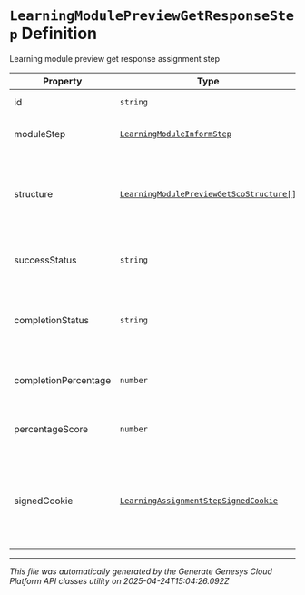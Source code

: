 # `LearningModulePreviewGetResponseStep` Definition

Learning module preview get response assignment step

| Property | Type | Required | Description |
|----------|------|----------|-------------|
| id | `string` | No | The id of the step |
| moduleStep | [`LearningModuleInformStep`](learningmoduleinformstep-definition.md) | No | The module step data for this step |
| structure | [`LearningModulePreviewGetScoStructure[]`](learningmodulepreviewgetscostructure-definition.md) | No | The structure for any SCO associated with this step |
| successStatus | `string` | No | The success status of this step |
| completionStatus | `string` | No | The completion status of the assignment step |
| completionPercentage | `number` | No | The completion percentage for this step |
| percentageScore | `number` | No | The percentage score for this step |
| signedCookie | [`LearningAssignmentStepSignedCookie`](learningassignmentstepsignedcookie-definition.md) | No | The signed cookie information needed to access the content of this step (if required) |

---

*This file was automatically generated by the Generate Genesys Cloud Platform API classes utility on 2025-04-24T15:04:26.092Z*